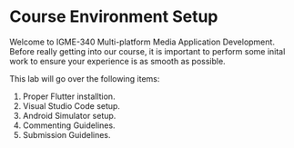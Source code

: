 # Course Environment Setup #

Welcome to IGME-340 Multi-platform Media Application Development. Before really getting into our course, it is important to perform some inital work to ensure your experience is as smooth as possible.

This lab will go over the following items:
1. Proper Flutter installtion.
2. Visual Studio Code setup.
3. Android Simulator setup.
4. Commenting Guidelines.
5. Submission Guidelines.

